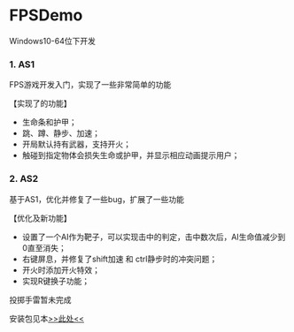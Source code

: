 # FPSDemo

Windows10-64位下开发

### 1. AS1

FPS游戏开发入门，实现了一些非常简单的功能

【实现了的功能】
- 生命条和护甲；
- 跳、蹲、静步、加速；
- 开局默认持有武器，支持开火；
- 触碰到指定物体会损失生命或护甲，并显示相应动画提示用户；


### 2. AS2

基于AS1，优化并修复了一些bug，扩展了一些功能

【优化及新功能】
- 设置了一个AI作为靶子，可以实现击中的判定，击中数次后，AI生命值减少到0直至消失；
- 右键屏息，并修复了shift加速 和 ctrl静步时的冲突问题；
- 开火时添加开火特效；
- 实现R键换子功能；

投掷手雷暂未完成

安装包见本[>>此处<<](https://github.com/LiUzHiAn/UE4_AS/releases)
